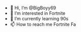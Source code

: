 - 👋 Hi, I’m @BigBoyy69
- 👀 I’m interested in Fortnite
- 🌱 I’m currently learning 90s
- 📫 How to reach me Fortnite Fa

<!---
BigBoyy69/BigBoyy69 is a ✨ special ✨ repository because its `README.md` (this file) appears on your GitHub profile.
You can click the Preview link to take a look at your changes.
--->
